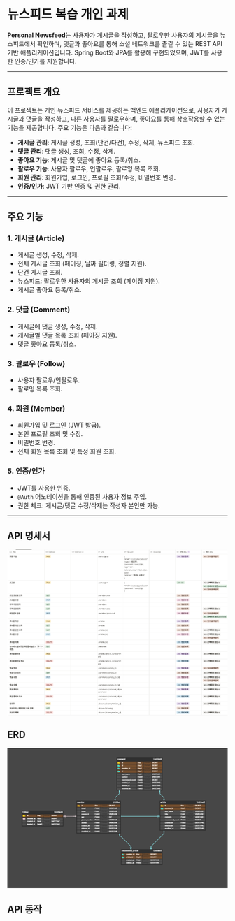 # 뉴스피드 복습 개인 과제

**Personal Newsfeed**는 사용자가 게시글을 작성하고, 팔로우한 사용자의 게시글을 뉴스피드에서 확인하며, 댓글과 좋아요를 통해 소셜 네트워크를 즐길 수 있는 REST API 기반 애플리케이션입니다. Spring Boot와 JPA를 활용해 구현되었으며, JWT를 사용한 인증/인가를 지원합니다.

---

## 프로젝트 개요

이 프로젝트는 개인 뉴스피드 서비스를 제공하는 백엔드 애플리케이션으로, 사용자가 게시글과 댓글을 작성하고, 다른 사용자를 팔로우하며, 좋아요를 통해 상호작용할 수 있는 기능을 제공합니다. 주요 기능은 다음과 같습니다:

- **게시글 관리**: 게시글 생성, 조회(단건/다건), 수정, 삭제, 뉴스피드 조회.
- **댓글 관리**: 댓글 생성, 조회, 수정, 삭제.
- **좋아요 기능**: 게시글 및 댓글에 좋아요 등록/취소.
- **팔로우 기능**: 사용자 팔로우, 언팔로우, 팔로잉 목록 조회.
- **회원 관리**: 회원가입, 로그인, 프로필 조회/수정, 비밀번호 변경.
- **인증/인가**: JWT 기반 인증 및 권한 관리.

---

## 주요 기능

### 1. 게시글 (Article)

- 게시글 생성, 수정, 삭제.
- 전체 게시글 조회 (페이징, 날짜 필터링, 정렬 지원).
- 단건 게시글 조회.
- 뉴스피드: 팔로우한 사용자의 게시글 조회 (페이징 지원).
- 게시글 좋아요 등록/취소.

### 2. 댓글 (Comment)

- 게시글에 댓글 생성, 수정, 삭제.
- 게시글별 댓글 목록 조회 (페이징 지원).
- 댓글 좋아요 등록/취소.

### 3. 팔로우 (Follow)

- 사용자 팔로우/언팔로우.
- 팔로잉 목록 조회.

### 4. 회원 (Member)

- 회원가입 및 로그인 (JWT 발급).
- 본인 프로필 조회 및 수정.
- 비밀번호 변경.
- 전체 회원 목록 조회 및 특정 회원 조회.

### 5. 인증/인가

- JWT를 사용한 인증.
- `@Auth` 어노테이션을 통해 인증된 사용자 정보 주입.
- 권한 체크: 게시글/댓글 수정/삭제는 작성자 본인만 가능.

---

## API 명세서

![API 명세서](https://github.com/AirIHL/personal-newsfeed/blob/main/API%20%EB%AA%85%EC%84%B8%EC%84%9C.png)

## ERD

![ERD](https://github.com/AirIHL/personal-newsfeed/blob/main/ERD.png)

## API 동작

